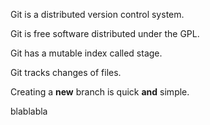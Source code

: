 Git is a distributed version control system.

Git is free software distributed under the GPL.

Git has a mutable index called stage.

Git tracks changes of files.

Creating a **new** branch is quick **and** simple.

blablabla